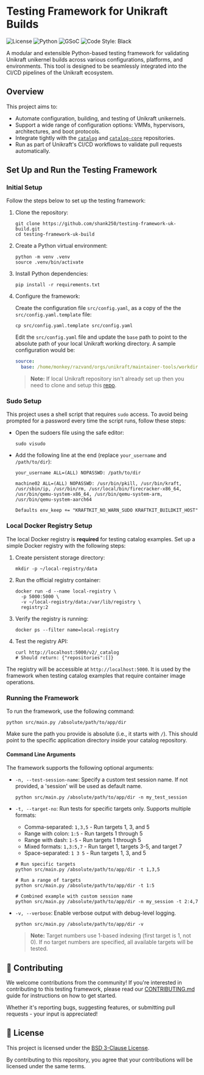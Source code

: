 # Testing Framework for Unikraft Builds

![License](https://img.shields.io/badge/license-BSD--3--Clause-blue.svg)
![Python](https://img.shields.io/badge/python-3.10%2B-blue.svg)
![GSoC](https://img.shields.io/badge/GSoC-2025-orange)
![Code Style: Black](https://img.shields.io/badge/code%20style-black-000000.svg)

A modular and extensible Python-based testing framework for validating Unikraft unikernel builds across various configurations, platforms, and environments.
This tool is designed to be seamlessly integrated into the CI/CD pipelines of the Unikraft ecosystem.

## Overview

This project aims to:

- Automate configuration, building, and testing of Unikraft unikernels.
- Support a wide range of configuration options: VMMs, hypervisors, architectures, and boot protocols.
- Integrate tightly with the [`catalog`](https://github.com/unikraft/catalog) and [`catalog-core`](https://github.com/unikraft/catalog-core) repositories.
- Run as part of Unikraft's CI/CD workflows to validate pull requests automatically.

## Set Up and Run the Testing Framework

### Initial Setup

Follow the steps below to set up the testing framework:

1. Clone the repository:

   ```console
   git clone https://github.com/shank250/testing-framework-uk-build.git
   cd testing-framework-uk-build
   ```

1. Create a Python virtual environment:

   ```console
   python -m venv .venv
   source .venv/bin/activate
   ```

1. Install Python dependencies:

   ```console
   pip install -r requirements.txt
   ```

1. Configure the framework:

   Create the configuration file `src/config.yaml`, as a copy of the the `src/config.yaml.template` file:

   ```console
   cp src/config.yaml.template src/config.yaml
   ```

   Edit the `src/config.yaml` file and update the `base` path to point to the absolute path of your local Unikraft working directory.
   A sample configuration would be:

   ```yaml
   source:
     base: /home/monkey/razvand/orgs/unikraft/maintainer-tools/workdir
   ```

   > **Note:**
   > If local Unikraft repository isn't already set up then you need to clone and setup this [repo](https://github.com/unikraft-upb/maintainer-tools/tree/staging/workdir).

### Sudo Setup

This project uses a shell script that requires `sudo` access.
To avoid being prompted for a password every time the script runs, follow these steps:

- Open the sudoers file using the safe editor:

  ```console
  sudo visudo
  ```

- Add the following line at the end (replace `your_username` and `/path/to/dir`):

  ```text
  your_username ALL=(ALL) NOPASSWD: /path/to/dir
  ```

  ```text
  machine02 ALL=(ALL) NOPASSWD: /usr/bin/pkill, /usr/bin/kraft, /usr/sbin/ip, /usr/bin/rm, /usr/local/bin/firecracker-x86_64, /usr/bin/qemu-system-x86_64, /usr/bin/qemu-system-arm, /usr/bin/qemu-system-aarch64

  Defaults env_keep += "KRAFTKIT_NO_WARN_SUDO KRAFTKIT_BUILDKIT_HOST"
  ```

### Local Docker Registry Setup

The local Docker registry is **required** for testing catalog examples.
Set up a simple Docker registry with the following steps:

1. Create persistent storage directory:

   ```console
   mkdir -p ~/local-registry/data
   ```

1. Run the official registry container:

   ```console
   docker run -d --name local-registry \
     -p 5000:5000 \
     -v ~/local-registry/data:/var/lib/registry \
     registry:2
   ```

1. Verify the registry is running:

   ```console
   docker ps --filter name=local-registry
   ```

1. Test the registry API:

   ```console
   curl http://localhost:5000/v2/_catalog
   # Should return: {"repositories":[]}
   ```

The registry will be accessible at `http://localhost:5000`.
It is used by the framework when testing catalog examples that require container image operations.

### Running the Framework

To run the framework, use the following command:

```console
python src/main.py /absolute/path/to/app/dir
```

Make sure the path you provide is absolute (i.e., it starts with `/`).
This should point to the specific application directory inside your catalog repository.

#### Command Line Arguments

The framework supports the following optional arguments:

- `-n, --test-session-name`:
  Specify a custom test session name.
  If not provided, a 'session' will be used as default name.

  ```console
  python src/main.py /absolute/path/to/app/dir -n my_test_session
  ```

- `-t, --target-no`:
  Run tests for specific targets only. Supports multiple formats:
  - Comma-separated: `1,3,5` - Run targets 1, 3, and 5
  - Range with colon: `1:5` - Run targets 1 through 5
  - Range with dash: `1-5` - Run targets 1 through 5
  - Mixed formats: `1,3:5,7` - Run target 1, targets 3-5, and target 7
  - Space-separated: `1 3 5` - Run targets 1, 3, and 5

  ```console
  # Run specific targets
  python src/main.py /absolute/path/to/app/dir -t 1,3,5

  # Run a range of targets
  python src/main.py /absolute/path/to/app/dir -t 1:5

  # Combined example with custom session name
  python src/main.py /absolute/path/to/app/dir -n my_session -t 2:4,7
  ```

- `-v, --verbose`:
  Enable verbose output with debug-level logging.

  ```console
  python src/main.py /absolute/path/to/app/dir -v
  ```

  > **Note:**
  > Target numbers use 1-based indexing (first target is 1, not 0).
  > If no target numbers are specified, all available targets will be tested.

## 🤝 Contributing

We welcome contributions from the community!
If you're interested in contributing to this testing framework, please read our [CONTRIBUTING.md](./CONTRIBUTING.md) guide for instructions on how to get started.

Whether it's reporting bugs, suggesting features, or submitting pull requests - your input is appreciated!

## 📄 License

This project is licensed under the [BSD 3-Clause License](./COPYING.md).

By contributing to this repository, you agree that your contributions will be licensed under the same terms.
